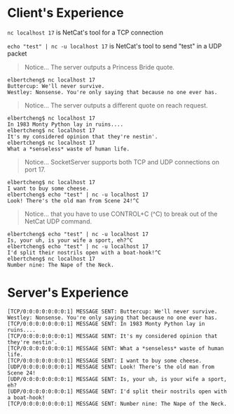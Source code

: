
# Client's Experience
`nc localhost 17` is NetCat's tool for a TCP connection

`echo "test" | nc -u localhost 17` is NetCat's tool to send "test" in a UDP packet 

>Notice... The server outputs a Princess Bride quote.

    elbertcheng$ nc localhost 17
    Buttercup: We'll never survive.
    Westley: Nonsense. You're only saying that because no one ever has.

>Notice... The server outputs a different quote on reach request. 

    elbertcheng$ nc localhost 17
    In 1983 Monty Python lay in ruins....
    elbertcheng$ nc localhost 17
    It's my considered opinion that they're nestin'.
    elbertcheng$ nc localhost 17
    What a *senseless* waste of human life.

>Notice... SocketServer supports both TCP and UDP connections on port 17.

    elbertcheng$ nc localhost 17
    I want to buy some cheese.
    elbertcheng$ echo "test" | nc -u localhost 17
    Look! There's the old man from Scene 24!^C

>Notice... that you have to use CONTROL+C (^C) to break out of the NetCat UDP command.

    elbertcheng$ echo "test" | nc -u localhost 17
    Is, your uh, is your wife a sport, eh?^C
    elbertcheng$ echo "test" | nc -u localhost 17
    I'd split their nostrils open with a boat-hook!^C
    elbertcheng$ nc localhost 17
    Number nine: The Nape of the Neck.

# Server's Experience

    [TCP/0:0:0:0:0:0:0:1] MESSAGE SENT: Buttercup: We'll never survive.
    Westley: Nonsense. You're only saying that because no one ever has.
    [TCP/0:0:0:0:0:0:0:1] MESSAGE SENT: In 1983 Monty Python lay in ruins....
    [TCP/0:0:0:0:0:0:0:1] MESSAGE SENT: It's my considered opinion that they're nestin'.
    [TCP/0:0:0:0:0:0:0:1] MESSAGE SENT: What a *senseless* waste of human life.
    [TCP/0:0:0:0:0:0:0:1] MESSAGE SENT: I want to buy some cheese.
    [UDP/0:0:0:0:0:0:0:1] MESSAGE SENT: Look! There's the old man from Scene 24!
    [UDP/0:0:0:0:0:0:0:1] MESSAGE SENT: Is, your uh, is your wife a sport, eh?
    [UDP/0:0:0:0:0:0:0:1] MESSAGE SENT: I'd split their nostrils open with a boat-hook!
    [TCP/0:0:0:0:0:0:0:1] MESSAGE SENT: Number nine: The Nape of the Neck.

